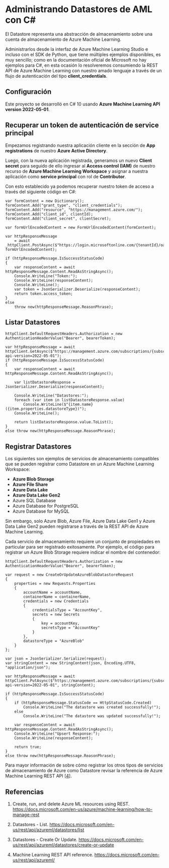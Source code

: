# Administrando Datastores de AML con C#

El Datastore representa una abstracción de almacenamiento sobre una cuenta de almacenamiento de Azure Machine Learning.

Administrarlos desde la interfaz de Azure Machine Learning Studio e incluso con el SDK de Python, que tiene múltiples ejemplos disponibles, es muy sencillo; como en la documentación oficial de Microsoft no hay ejemplos para C#, en esta ocasión lo resolveremos consumiendo la REST API de Azure Machine Learning con nuestro amado lenguaje a través de un flujo de autenticación del tipo **client_credentials**.

## Configuración

Este proyecto se desarrolló en C# 10 usando **Azure Machine Learning API version 2022-05-01**.

## Recuperar un token de autenticación de service principal

Empezamos registrando nuestra aplicación cliente en la sección de **App registrations** de nuestro **Azure Active Directory**.

Luego, con la nueva aplicación registrada, generamos un nuevo **Client secret** para seguido de ello ingresar al **Access control (IAM)** de nuestro recurso de **Azure Machine Learning Workspace** y asignar a nuestra aplicación como **service principal** con rol de **Contributor**.

Con esto establecido ya podemos recuperar nuestro token de acceso a través del siguiente código en C#:

<pre><code>var formContent = new Dictionary<string, string>();
formContent.Add("grant_type", "client_credentials");
formContent.Add("resource", "https://management.azure.com/");
formContent.Add("client_id", clientId);
formContent.Add("client_secret", clientSecret);

var formUrlEncodedContent = new FormUrlEncodedContent(formContent);

var httpResponseMessage
    = await _httpClient.PostAsync($"https://login.microsoftonline.com/{tenantId}/oauth2/token", formUrlEncodedContent);

if (httpResponseMessage.IsSuccessStatusCode)
{
    var responseContent = await httpResponseMessage.Content.ReadAsStringAsync();
    Console.WriteLine("Token:");
    Console.WriteLine(responseContent);
    Console.WriteLine();
    var token = JsonSerializer.Deserialize<TokenResponse>(responseContent);
    return token.access_token;
}
else
    throw new(httpResponseMessage.ReasonPhrase);</code></pre>

## Listar Datastores

<pre><code>httpClient.DefaultRequestHeaders.Authorization = new AuthenticationHeaderValue("Bearer", bearerToken);

var httpResponseMessage = await httpClient.GetAsync($"https://management.azure.com/subscriptions/{subscriptionId}/resourceGroups/{resourceGroupName}/providers/Microsoft.MachineLearningServices/workspaces/{workspaceName}/datastores?api-version=2022-05-01");
if (httpResponseMessage.IsSuccessStatusCode)
{
    var responseContent = await httpResponseMessage.Content.ReadAsStringAsync();

    var listDatastoreResponse = JsonSerializer.Deserialize<ListDatastoreResponse>(responseContent);

    Console.WriteLine("Datastores:");
    foreach (var item in listDatastoreResponse.value)
        Console.WriteLine($"{item.name} ({item.properties.datastoreType})");
    Console.WriteLine();

    return listDatastoreResponse.value.ToList();
}
else throw new(httpResponseMessage.ReasonPhrase);</code></pre>

## Registrar Datastores    

Los siguientes son ejemplos de servicios de almacenamiento compatibles que se pueden registrar como Datastore en un Azure Machine Learning Workspace:

* **Azure Blob Storage**
* **Azure File Share**
* **Azure Data Lake**
* **Azure Data Lake Gen2**
* Azure SQL Database
* Azure Database for PostgreSQL
* Azure Database for MySQL

Sin embargo, solo Azure Blob, Azure File, Azure Data Lake Gen1 y Azure Data Lake Gen2 pueden registrarse a través de la REST API de Azure Machine Learning.

Cada servicio de almacenamiento requiere un conjunto de propiedades en particular para ser registrado exitosamente. Por ejemplo, el código para registrar un Azure Blob Storage requiere indicar el nombre del contenedor:

<pre><code>httpClient.DefaultRequestHeaders.Authorization = new AuthenticationHeaderValue("Bearer", bearerToken);

var request = new CreateOrUpdateAzureBlobDatastoreRequest
{
    properties = new Requests.Properties
    {
        accountName = accountName,
        containerName = containerName,
        credentials = new Credentials
        {
            credentialsType = "AccountKey",
            secrets = new Secrets
            {
                key = accountKey,
                secretsType = "AccountKey"
            }
        },
        datastoreType = "AzureBlob"
    }
};

var json = JsonSerializer.Serialize(request);
var stringContent = new StringContent(json, Encoding.UTF8, "application/json");

var httpResponseMessage = await httpClient.PutAsync($"https://management.azure.com/subscriptions/{subscriptionId}/resourceGroups/{resourceGroupName}/providers/Microsoft.MachineLearningServices/workspaces/{workspaceName}/datastores/{name}?api-version=2022-05-01", stringContent);

if (httpResponseMessage.IsSuccessStatusCode)
{
    if (httpResponseMessage.StatusCode == HttpStatusCode.Created)
        Console.WriteLine("The datastore was created successfully!");
    else
        Console.WriteLine("The datastore was updated successfully!");

    var responseContent = await httpResponseMessage.Content.ReadAsStringAsync();
    Console.WriteLine("Upsert Response:");
    Console.WriteLine(responseContent);

    return true;
}
else throw new(httpResponseMessage.ReasonPhrase);
</code></pre>

Para mayor información de sobre cómo registrar los otros tipos de servicios de almacenamiento de Azure como Datastore revisar la referencia de Azure Machine Learning REST API [[4]].

## Referencias

1. Create, run, and delete Azure ML resources using REST. https://docs.microsoft.com/en-us/azure/machine-learning/how-to-manage-rest

2. Datastores - List. https://docs.microsoft.com/en-us/rest/api/azureml/datastores/list

3. Datastores - Create Or Update. https://docs.microsoft.com/en-us/rest/api/azureml/datastores/create-or-update

4. Machine Learning REST API reference. https://docs.microsoft.com/en-us/rest/api/azureml/

[4]: https://www.datosabiertos.gob.pe/dataset/casos-positivos-por-covid-19-ministerio-de-salud-minsa
